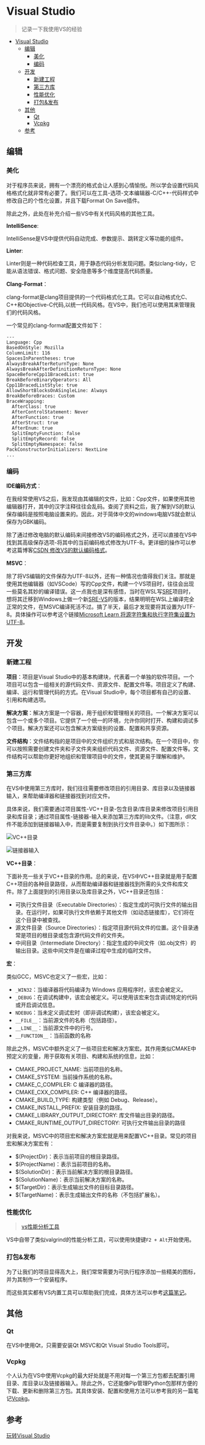 # Visual Studio

> 记录一下我使用VS的经验

- [Visual Studio](#visual-studio)
  - [编辑](#编辑)
    - [美化](#美化)
    - [编码](#编码)
  - [开发](#开发)
    - [新建工程](#新建工程)
    - [第三方库](#第三方库)
    - [性能优化](#性能优化)
    - [打包\&发布](#打包发布)
  - [其他](#其他)
    - [Qt](#qt)
    - [Vcpkg](#vcpkg)
  - [参考](#参考)

## 编辑

### 美化

对于程序员来说，拥有一个漂亮的格式会让人感到心情愉悦。所以学会设置代码风格格式化就非常有必要了。我们可以在工具-选项-文本编辑器-C/C++-代码样式中修改自己的个性化设置，并且下载Format On Save插件。

除此之外，此处在补充介绍一些VS中有关代码风格的其他工具。

**IntelliSence**:

IntelliSense是VS中提供代码自动完成、参数提示、跳转定义等功能的组件。

**Linter**:

Linter则是一种代码检查工具，用于静态代码分析发现问题。类似clang-tidy，它能从语法错误、格式问题、安全隐患等多个维度提高代码质量。

**Clang-Format**：

clang-format是clang项目提供的一个代码格式化工具。它可以自动格式化C、C++和Objective-C代码,以统一代码风格。在VS中，我们也可以使用其来管理我们的代码风格。

一个常见的clang-format配置文件如下：

```clang-format
---
Language: Cpp
BasedOnStyle: Mozilla
ColumnLimit: 116
SpacesInParentheses: true
AlwaysBreakAfterReturnType: None
AlwaysBreakAfterDefinitionReturnType: None
SpaceBeforeCpp11BracedList: true
BreakBeforeBinaryOperators: All
Cpp11BracedListStyle: true
AllowShortBlocksOnASingleLine: Always
BreakBeforeBraces: Custom
BraceWrapping:
  AfterClass: true
  AfterControlStatement: Never
  AfterFunction: true
  AfterStruct: true
  AfterEnum: true
  SplitEmptyFunction: false
  SplitEmptyRecord: false
  SplitEmptyNamespace: false
PackConstructorInitializers: NextLine
...
```

### 编码

**IDE编码方式**：

在我经常使用VS之后，我发现由其编辑的文件，比如：Cpp文件，如果使用其他编辑器打开，其中的汉字注释往往会乱码。查阅了资料之后，我了解到VS的默认保存编码是按照电脑设置来的。因此，对于简体中文的windows电脑VS就会默认保存为GBK编码。

除了通过修改电脑的默认编码来间接修改VS的编码格式之外，还可以直接在VS中找到其高级保存选项-将其中的当前编码格式修改为UTF-8。更详细的操作可以参考这篇博客[CSDN 修改VS的默认编码格式](https://blog.csdn.net/qq_41868108/article/details/105750175)。

**MSVC**：

除了将VS编辑的文件保存为UTF-8以外，还有一种情况也值得我们关注。那就是使用其他编辑器（如VSCode）写的Cpp文件，构建一个VS项目时，往往会出现一些莫名其妙的编译错误。这一点我也是深有感悟，当时在WSL写[SRE](https://github.com/Zhytou/SimpleRenderEngine)项目时，想将其迁移到Windows上做一个新[SRE-VS](https://github.com/Zhytou/SimpleRenderEngine-VS)的版本，结果明明在WSL上编译完全正常的文件，在MSVC编译死活不过。搞了半天，最后才发现要将其设置为UTF-8。具体操作可以参考这个链接[Microsoft Learn 将源字符集和执行字符集设置为 UTF-8](https://learn.microsoft.com/zh-cn/cpp/build/reference/utf-8-set-source-and-executable-character-sets-to-utf-8?view=msvc-170&redirectedfrom=MSDN)。

## 开发

### 新建工程

**项目**：项目是Visual Studio中的基本构建块，代表着一个单独的软件项目。一个项目可以包含一组相关的源代码文件、资源文件、配置文件等。项目定义了构建、编译、运行和管理代码的方式。在Visual Studio中，每个项目都有自己的设置、引用和构建选项。

**解决方案**：解决方案是一个容器，用于组织和管理相关的项目。一个解决方案可以包含一个或多个项目。它提供了一个统一的环境，允许你同时打开、构建和调试多个项目。解决方案还可以包含解决方案级别的设置、配置和共享资源。

**文件结构**：文件结构指的是项目中的文件组织方式和层次结构。在一个项目中，你可以按照需要创建文件夹和子文件夹来组织代码文件、资源文件、配置文件等。文件结构可以帮助你更好地组织和管理项目中的文件，使其更易于理解和维护。

### 第三方库

在VS中使用第三方库时，我们往往需要修改项目的引用目录、库目录以及链接器输入，来帮助编译器和链接器找到对应文件。

具体来说，我们需要通过项目属性-VC++目录-包含目录/库目录来修改项目引用目录和库目录；通过项目属性-链接器-输入来添加第三方库的lib文件。（注意，dll文件不能添加到链接器输入中，而是需要复制到执行文件目录中。）如下图所示：

![VC++目录](../img/vs_dir.png)

![链接器输入](../img/vs_linker_input.png)

**VC++目录**：

下面补充一些关于VC++目录的作用。总的来说，在VS中VC++目录就是用于配置C++项目的各种目录路径，从而帮助编译器和链接器找到所需的头文件和库文件。除了上面提到的引用目录以及库目录之外，VC++目录还包括：

- 可执行文件目录（Executable Directories）：指定生成的可执行文件的输出目录。在运行时，如果可执行文件依赖于其他文件（如动态链接库），它们将在这个目录中被查找。
- 源文件目录（Source Directories）：指定项目源代码文件的位置。这个目录通常是项目的根目录或包含源代码文件的文件夹。
- 中间目录（Intermediate Directory）：指定生成的中间文件（如.obj文件）的输出目录。这些中间文件是在编译过程中生成的临时文件。

**宏**：

类似GCC，MSVC也定义了一些宏，比如：

- `_WIN32`：当编译器将代码编译为 Windows 应用程序时，该宏会被定义。
- `_DEBUG`：在调试构建中，该宏会被定义。可以使用该宏来包含调试特定的代码或开启调试信息。
- `NDEBUG`：当未定义调试宏时（即非调试构建），该宏会被定义。
- `__FILE__`：当前源文件的名称（包括路径）。
- `__LINE__`：当前源文件中的行号。
- `__FUNCTION__`：当前函数的名称

除此之外，MSVC中额外定义了一些项目宏和解决方案宏。其作用类似CMAKE中预定义的变量，用于获取有关项目、构建和系统的信息，比如：

- CMAKE_PROJECT_NAME: 当前项目的名称。
- CMAKE_SYSTEM: 当前操作系统的名称。
- CMAKE_C_COMPILER: C 编译器的路径。
- CMAKE_CXX_COMPILER: C++ 编译器的路径。
- CMAKE_BUILD_TYPE: 构建类型（例如 Debug、Release）。
- CMAKE_INSTALL_PREFIX: 安装目录的路径。
- CMAKE_LIBRARY_OUTPUT_DIRECTORY: 库文件输出目录的路径。
- CMAKE_RUNTIME_OUTPUT_DIRECTORY: 可执行文件输出目录的路径

对我来说，MSVC中的项目宏和解决方案宏就是用来配置VC++目录。常见的项目宏和解决方案宏有：

- $(ProjectDir)：表示当前项目的根目录路径。
- $(ProjectName)：表示当前项目的名称。
- $(SolutionDir)：表示当前解决方案的根目录路径。
- $(SolutionName)：表示当前解决方案的名称。
- $(TargetDir)：表示生成输出文件的目标目录路径。
- $(TargetName)：表示生成输出文件的名称（不包括扩展名）。

### 性能优化

> [vs性能分析工具](https://blog.csdn.net/luoweifu/article/details/51470998)

VS中自带了类似valgrind的性能分析工具，可以使用快捷键`F2 + Alt`开始使用。

### 打包&发布

为了让我们的项目显得高大上，我们常常需要为可执行程序添加一些精美的图标，并为其制作一个安装程序。

而这些其实都有VS内置工具可以帮助我们完成，具体方法可以参考[这篇笔记](https://github.com/Zhytou/CS-Notes/blob/main/language/qt/other.md)。

## 其他

### Qt

在VS中使用Qt，只需要安装Qt MSVC和Qt Visual Studio Tools即可。

### Vcpkg

个人认为在VS中使用Vcpkg的最大好处就是不用对每一个第三方包都去配置引用目录、库目录以及链接器输入。除此之外，它还能像Pip管理Python包那样方便的下载、更新和删除第三方包。其具体安装、配置和使用方法可以参考我的另一篇笔记[Vcpkg](https://github.com/Zhytou/CS-Notes/blob/main/tool/vckpg/vckpg.md)。

## 参考

[玩转Visual Studio](https://www.kancloud.cn/digest/visualstudio/110058)
